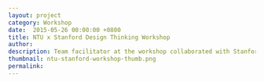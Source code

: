 ```yaml
---
layout: project
category: Workshop
date:  2015-05-26 00:00:00 +0800
title: NTU x Stanford Design Thinking Workshop
author:
description: Team facilitator at the workshop collaborated with Stanford.
thumbnail: ntu-stanford-workshop-thumb.png
permalink:
---
```

